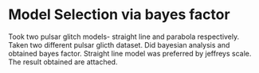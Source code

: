 # Model Selection via bayes factor
Took two pulsar glitch models- straight line and parabola respectively.
Taken two different pulsar glicth dataset.
Did bayesian analysis and obtained bayes factor.
Straight line model was preferred by jeffreys scale.
The result obtained are attached.
